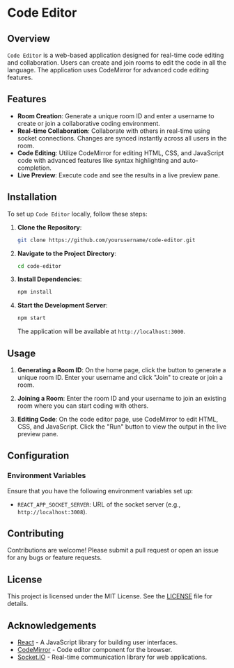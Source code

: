 # Code Editor

## Overview

`Code Editor` is a web-based application designed for real-time code editing and collaboration. Users can create and join rooms to edit the code in all the language. The application uses CodeMirror for advanced code editing features.

## Features

- **Room Creation**: Generate a unique room ID and enter a username to create or join a collaborative coding environment.
- **Real-time Collaboration**: Collaborate with others in real-time using socket connections. Changes are synced instantly across all users in the room.
- **Code Editing**: Utilize CodeMirror for editing HTML, CSS, and JavaScript code with advanced features like syntax highlighting and auto-completion.
- **Live Preview**: Execute code and see the results in a live preview pane.

## Installation

To set up `Code Editor` locally, follow these steps:

1. **Clone the Repository**:
    ```bash
    git clone https://github.com/yourusername/code-editor.git
    ```

2. **Navigate to the Project Directory**:
    ```bash
    cd code-editor
    ```

3. **Install Dependencies**:
    ```bash
    npm install
    ```

4. **Start the Development Server**:
    ```bash
    npm start
    ```

   The application will be available at `http://localhost:3000`.

## Usage

1. **Generating a Room ID**:
   On the home page, click the button to generate a unique room ID. Enter your username and click "Join" to create or join a room.

2. **Joining a Room**:
   Enter the room ID and your username to join an existing room where you can start coding with others.

3. **Editing Code**:
   On the code editor page, use CodeMirror to edit HTML, CSS, and JavaScript. Click the "Run" button to view the output in the live preview pane.

## Configuration

### Environment Variables

Ensure that you have the following environment variables set up:

- `REACT_APP_SOCKET_SERVER`: URL of the socket server (e.g., `http://localhost:3008`).

## Contributing

Contributions are welcome! Please submit a pull request or open an issue for any bugs or feature requests.

## License

This project is licensed under the MIT License. See the [LICENSE](LICENSE) file for details.

## Acknowledgements

- [React](https://reactjs.org/) - A JavaScript library for building user interfaces.
- [CodeMirror](https://codemirror.net/) - Code editor component for the browser.
- [Socket.IO](https://socket.io/) - Real-time communication library for web applications.


